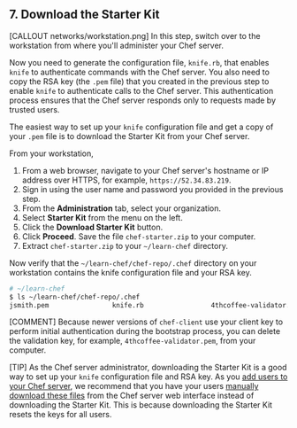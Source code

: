 ## 7. Download the Starter Kit

[CALLOUT networks/workstation.png] In this step, switch over to the workstation from where you'll administer your Chef server.

Now you need to generate the configuration file, <code class="file-path">knife.rb</code>, that enables `knife` to authenticate commands with the Chef server. You also need to copy the RSA key (the <code class="file-path">.pem</code> file) that you created in the previous step to enable `knife` to authenticate calls to the Chef server. This authentication process ensures that the Chef server responds only to requests made by trusted users.

The easiest way to set up your `knife` configuration file and get a copy of your <code class="file-path">.pem</code> file is to download the Starter Kit from your Chef server.

From your workstation,

1. From a web browser, navigate to your Chef server's hostname or IP address over HTTPS, for example, `https://52.34.83.219`.
1. Sign in using the user name and password you provided in the previous step.
1. From the **Administration** tab, select your organization.
1. Select **Starter Kit** from the menu on the left.
1. Click the **Download Starter Kit** button.
1. Click **Proceed**. Save the file <code class="file-path">chef-starter.zip</code> to your computer.
1. Extract <code class="file-path">chef-starter.zip</code> to your <code class="file-path">~/learn-chef</code> directory.

Now verify that the <code class="file-path">~/learn-chef/chef-repo/.chef</code> directory on your workstation contains the knife configuration file and your RSA key.

```bash
# ~/learn-chef
$ ls ~/learn-chef/chef-repo/.chef
jsmith.pem                knife.rb                 4thcoffee-validator.pem
```

[COMMENT] Because newer versions of `chef-client` use your client key to perform initial authentication during the bootstrap process, you can delete the validation key, for example, <code class="file-path">4thcoffee-validator.pem</code>, from your computer.

[TIP] As the Chef server administrator, downloading the Starter Kit is a good way to set up your `knife` configuration file and RSA key. As you [add users to your Chef server](https://docs.chef.io/server_users.html#user-create), we recommend that you have your users [manually download these files](/manage-a-node/rhel/set-up-your-chef-server#step2) from the Chef server web interface instead of downloading the Starter Kit. This is because downloading the Starter Kit resets the keys for all users.
